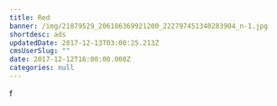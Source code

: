 ```yaml
---
title: Red
banner: /img/21879529_206186369921200_222797451340283904_n-1.jpg
shortdesc: ads
updatedDate: 2017-12-13T03:00:25.213Z
cmsUserSlug: ""
date: 2017-12-12T16:00:00.000Z
categories: null
---
```


f
